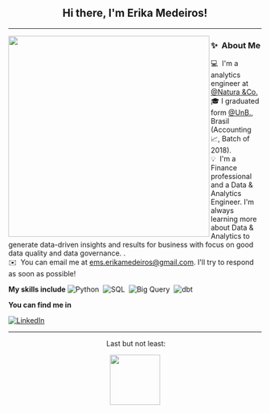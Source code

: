 <h2 align="center"> Hi there, I'm Erika Medeiros!</h2>
<hr>
<img align='left' src="https://user-images.githubusercontent.com/101571277/199268136-d37e0696-d49f-432b-a62e-4ee670de8848.png" width="400">

### ✨ &nbsp;About Me

💻 &nbsp;I'm a analytics engineer at <a href="https://www.naturaeco.com/pt-br/">@Natura &Co.</a> \
🎓&nbsp;I graduated form <a href="http://cca.unb.br/">@UnB.</a>, Brasil (Accounting 📈, Batch of 2018).\
💡&nbsp; I'm a Finance professional and a Data & Analytics Engineer. I'm always learning more about Data & Analytics to generate data-driven insights and results for business with focus on good data quality and data governance.
.\
✉️ &nbsp;You can email me at ems.erikamedeiros@gmail.com. I'll try to respond as soon as possible!

**My skills include** 
  ![Python](https://img.shields.io/badge/-Python-05122A?style=flat&logo=python)&nbsp;
  ![SQL](https://img.shields.io/badge/-SQL-05122A?style=flat&logo=sql)&nbsp;
  ![Big Query](https://img.shields.io/badge/-BigQuery-05122A?style=flat&logo=bigquery)&nbsp;
  ![dbt](https://img.shields.io/badge/-dbt-05122A?style=flat&logo=dbt)&nbsp;
  
 **You can find me in** 

  [![LinkedIn](https://img.shields.io/badge/-LinkedIn-05122A?style=flat&logo=linkedin)](https://www.linkedin.com/in/medeiros-erika/)&nbsp;
  <hr>

<div align="center">  
  <p>&nbsp;Last but not least:</p> 
  <p><img src="https://media.giphy.com/media/JWuBH9rCO2uZuHBFpm/giphy.gif" width="100"></p>
</div>
